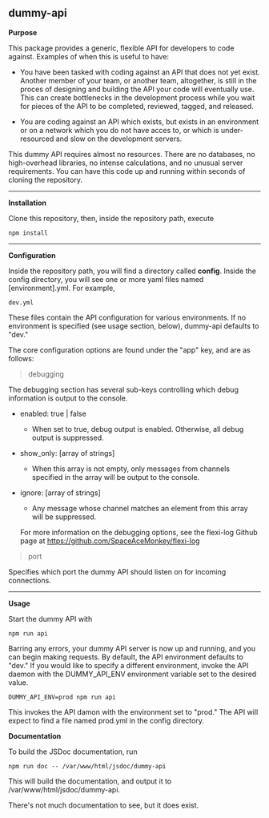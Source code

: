 dummy-api
----

**Purpose**

This package provides a generic, flexible API for developers to code against. Examples of when this is useful to have:

- You have been tasked with coding against an API that does not yet exist. Another member of your team, or another team, altogether, is still in the proces of designing and building the API your code will eventually use. This can create bottlenecks in the development process while you wait for pieces of the API to be completed, reviewed, tagged, and released.

- You are coding against an API which exists, but exists in an environment or on a network which you do not have acces to, or which is under-resourced and slow on the development servers.

This dummy API requires almost no resources. There are no databases, no high-overhead libraries, no intense calculations, and no unusual server requirements. You can have this code up and running within seconds of cloning the repository.

----

**Installation**

Clone this repository, then, inside the repository path, execute

```
npm install
```

----

**Configuration**

Inside the repository path, you will find a directory called **config**. Inside the config directory, you will see one or more yaml files named [environment].yml. For example,

```dev.yml```

These files contain the API configuration for various environments. If no environment is specified (see usage section, below), dummy-api defaults to "dev."

The core configuration options are found under the "app" key, and are as follows:

>debugging

The debugging section has several sub-keys controlling which debug information is output to the console.

- enabled: true | false
  - When set to true, debug output is enabled. Otherwise, all debug output is suppressed.
- show_only: [array of strings]
  - When this array is not empty, only messages from channels specified in the array will be output to the console.
- ignore: [array of strings]
  - Any message whose channel matches an element from this array will be suppressed.

  For more information on the debugging options, see the flexi-log Github page at https://github.com/SpaceAceMonkey/flexi-log

>port

Specifies which port the dummy API should listen on for incoming connections.

----

**Usage**

Start the dummy API with

```npm run api```

Barring any errors, your dummy API server is now up and running, and you can begin making requests. By default, the API environment defaults to "dev." If you would like to specify a different environment, invoke the API daemon with the DUMMY_API_ENV environment variable set to the desired value.

```DUMMY_API_ENV=prod npm run api```

This invokes the API damon with the environment set to "prod." The API will expect to find a file named prod.yml in the config directory.

**Documentation**

To build the JSDoc documentation, run 

```npm run doc -- /var/www/html/jsdoc/dummy-api```

This will build the documentation, and output it to /var/www/html/jsdoc/dummy-api. 

There's not much documentation to see, but it does exist.
